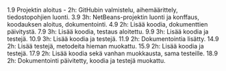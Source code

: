 1.9 Projektin aloitus - 2h: GitHubin valmistelu, aihemäärittely, tiedostopohjien luonti.
3.9 3h: NetBeans-projektin luonti ja konffaus, koodauksen aloitus, dokumentointi.
4.9 2h: Lisää koodia, dokumenttien päivitystä.
7.9 3h: Lisää koodia, testaus aloitettu.
9.9 3h: Lisää koodia ja testejä.
10.9 3h: Lisää koodia ja testejä.
11.9 2h: Dokumentointia lisätty.
14.9 2h: Lisää testejä, metodeita hieman muokattu.
15.9 2h: Lisää koodia ja testejä.
17.9 2h: Lisää koodia sekä vanhan muokkausta, sama testeille.
18.9 2h: Dokumentointi päivitetty, koodia ja testejä muokattu.
